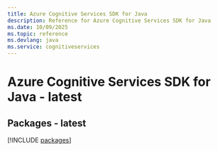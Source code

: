 ```yaml
---
title: Azure Cognitive Services SDK for Java
description: Reference for Azure Cognitive Services SDK for Java
ms.date: 10/09/2025
ms.topic: reference
ms.devlang: java
ms.service: cognitiveservices
---
```

# Azure Cognitive Services SDK for Java - latest
## Packages - latest
[!INCLUDE [packages](cognitive-services-index.md)]